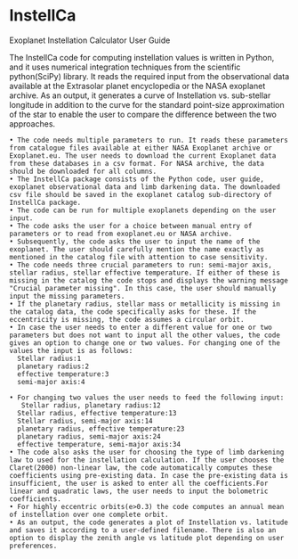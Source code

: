 # InstellCa
Exoplanet Instellation Calculator
﻿User Guide

The InstellCa code for computing instellation values is written in Python, and it uses numerical integration techniques from the scientific python(SciPy) library. It reads the required input from the observational data available at the Extrasolar planet encyclopedia or the NASA exoplanet archive. As an output, it generates a curve of Instellation vs. sub-stellar longitude in addition to the curve for the standard point-size approximation of the star to enable the user to compare the difference between the two approaches.


    • The code needs multiple parameters to run. It reads these parameters from catalogue files available at either NASA Exoplanet archive or Exoplanet.eu. The user needs to download the current Exoplanet data from these databases in a csv format. For NASA archive, the data should be downloaded for all columns.
    • The InstellCa package consists of the Python code, user guide, exoplanet observational data and limb darkening data. The downloaded csv file should be saved in the exoplanet catalog sub-directory of InstellCa package.
    • The code can be run for multiple exoplanets depending on the user input.
    • The code asks the user for a choice between manual entry of parameters or to read from exoplanet.eu or NASA archive. 
    • Subsequently, the code asks the user to input the name of the exoplanet. The user should carefully mention the name exactly as mentioned in the catalog file with attention to case sensitivity.
    • The code needs three crucial parameters to run: semi-major axis, stellar radius, stellar effective temperature. If either of these is missing in the catalog the code stops and displays the warning message "Crucial parameter missing". In this case, the user should manually input the missing parameters.
    • If the planetary radius, stellar mass or metallicity is missing in the catalog data, the code specifically asks for these. If the eccentricity is missing, the code assumes a circular orbit. 
    • In case the user needs to enter a different value for one or two parameters but does not want to input all the other values, the code gives an option to change one or two values. For changing one of the values the input is as follows:
      Stellar radius:1
      planetary radius:2
      effective temperature:3
      semi-major axis:4
      
    • For changing two values the user needs to feed the following input:
       Stellar radius, planetary radius:12
      Stellar radius, effective temperature:13
      Stellar radius, semi-major axis:14
      planetary radius, effective temperature:23
      planetary radius, semi-major axis:24
      effective temperature, semi-major axis:34
    • The code also asks the user for choosing the type of limb darkening law to used for the instellation calculation. If the user chooses the Claret(2000) non-linear law, the code automatically computes these coefficients using pre-existing data. In case the pre-existing data is insufficient, the user is asked to enter all the coefficients.For linear and quadratic laws, the user needs to input the bolometric coefficients. 
    • For highly eccentric orbits(e>0.3) the code computes an annual mean of instellation over one complete orbit.
    • As an output, the code generates a plot of Instellation vs. latitude and saves it according to a user-defined filename. There is also an option to display the zenith angle vs latitude plot depending on user preferences.


